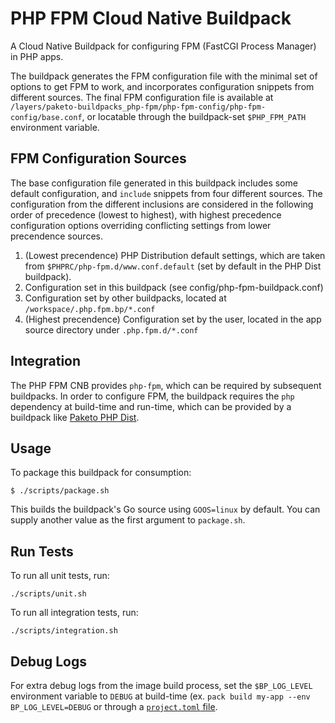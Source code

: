 # PHP FPM Cloud Native Buildpack

A Cloud Native Buildpack for configuring FPM (FastCGI Process Manager) in PHP apps.

The buildpack generates the FPM configuration file
with the minimal set of options to get FPM to work, and incorporates
configuration snippets from different sources. The final FPM configuration file
is available at
`/layers/paketo-buildpacks_php-fpm/php-fpm-config/php-fpm-config/base.conf`, or
locatable through the buildpack-set `$PHP_FPM_PATH` environment variable.

## FPM Configuration Sources
The base configuration file generated in this buildpack includes some default
configuration, and `include` snippets from four different sources. The
configuration from the different inclusions are considered in the following
order of precedence (lowest to highest), with highest precedence configuration
options overriding conflicting settings from lower precendence sources.

1. (Lowest precendence) PHP Distribution default settings, which are taken from
   `$PHPRC/php-fpm.d/www.conf.default` (set by default in the PHP Dist
   buildpack).
2. Configuration set in this buildpack (see config/php-fpm-buildpack.conf)
3. Configuration set by other buildpacks, located at
   `/workspace/.php.fpm.bp/*.conf`
4. (Highest precendence) Configuration set by the user, located in the app
   source directory under `.php.fpm.d/*.conf`

## Integration

The PHP FPM CNB provides `php-fpm`, which can be required by subsequent
buildpacks. In order to configure FPM, the buildpack requires the `php`
dependency at build-time and run-time, which can be provided by a buildpack
like [Paketo PHP Dist](https://github.com/paketo-buildpacks/php-dist).

## Usage

To package this buildpack for consumption:

```
$ ./scripts/package.sh
```

This builds the buildpack's Go source using `GOOS=linux` by default. You can
supply another value as the first argument to `package.sh`.

## Run Tests

To run all unit tests, run:
```
./scripts/unit.sh
```

To run all integration tests, run:
```
./scripts/integration.sh
```

## Debug Logs
For extra debug logs from the image build process, set the `$BP_LOG_LEVEL`
environment variable to `DEBUG` at build-time (ex. `pack build my-app --env
BP_LOG_LEVEL=DEBUG` or through a  [`project.toml`
file](https://github.com/buildpacks/spec/blob/main/extensions/project-descriptor.md).
